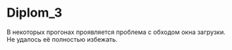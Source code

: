 # Diplom_3

В некоторых прогонах проявляется проблема с обходом окна загрузки. Не удалось её полностью избежать.
